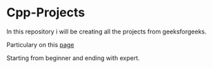 # Cpp-Projects
In this repository i will be creating all the projects from geeksforgeeks.

Particulary on this [page](https://www.geeksforgeeks.org/cpp/top-50-cpp-project-ideas-for-beginners-advanced/#beginner-level-c-projects-ideas)

Starting from beginner and ending with expert.
